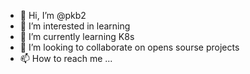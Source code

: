 - 👋 Hi, I’m @pkb2
- 👀 I’m interested in learning
- 🌱 I’m currently learning K8s
- 💞️ I’m looking to collaborate on opens sourse projects
- 📫 How to reach me ...

<!---
pkb2/pkb2 is a ✨ special ✨ repository because its `README.md` (this file) appears on your GitHub profile.
You can click the Preview link to take a look at your changes.
--->
